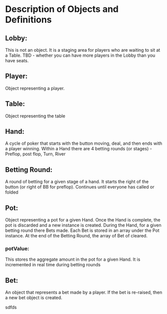 
# Description of Objects and Definitions

## Lobby: 
This is not an object. It is a staging area for players who are waiting to sit at a Table. TBD - whether you can have more players in the Lobby than you have seats. 

## Player: 
Object representing a player. 

## Table: 
Object representing the table

## Hand: 
A cycle of poker that starts with the button moving, deal, and then ends with a player winning. Within a Hand there are 4 betting rounds (or stages) - Preflop, post flop, Turn, River

## Betting Round: 
A round of betting for a given stage of a hand. It starts the right of the button (or right of BB for preflop). Continues until everyone has called or folded

## Pot: 
Object representing a pot for a given Hand. Once the Hand is complete, the pot is discarded and a new instance is created. During the Hand, for a given betting round there Bets made. Each Bet is stored in an array under the Pot instance. At the end of the Betting Round, the array of Bet of cleared. 
### potValue: 
This stores the aggregate amount in the pot for a given Hand. It is incremented in real time during betting rounds

## Bet: 
An object that represents a bet made by a player. If the bet is re-raised, then a new bet object is created. 


sdfds
